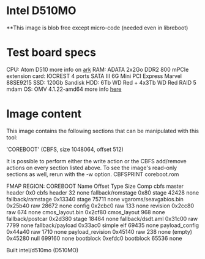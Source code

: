 # Intel D510MO

**This image is blob free except micro-code (needed even in libreboot)

# Test board specs

CPU: Atom D510 more info on [ark](https://ark.intel.com/content/www/us/en/ark/products/43098/intel-atom-processor-d510-1m-cache-1-66-ghz.html "Atom D510 ark")
RAM: ADATA 2x2Go DDR2 800
mPCIe extension card:  IOCREST 4 ports SATA III 6G Mini PCI Express Marvel 88SE9215
SSD: 120Gb Sandisk
HDD: 6Tb WD Red + 4x3Tb WD Red RAID 5 mdam
OS: OMV 4.1.22-amd64 more info [here](https://www.openmediavault.org/ "OMV official website")


# Image content

This image contains the following sections that can be manipulated with this tool:

'COREBOOT' (CBFS, size 1048064, offset 512)

It is possible to perform either the write action or the CBFS add/remove actions on every section listed above.
To see the image's read-only sections as well, rerun with the -w option.
    CBFSPRINT  coreboot.rom

FMAP REGION: COREBOOT
Name                           Offset     Type           Size   Comp
cbfs master header             0x0        cbfs header        32 none
fallback/romstage              0x80       stage           42428 none
fallback/ramstage              0x13340    stage           75711 none
vgaroms/seavgabios.bin         0x25b40    raw             28672 none
config                         0x2cbc0    raw               133 none
revision                       0x2cc80    raw               674 none
cmos_layout.bin                0x2cf80    cmos_layout       968 none
fallback/postcar               0x2d380    stage           18464 none
fallback/dsdt.aml              0x31c00    raw              7799 none
fallback/payload               0x33ac0    simple elf      69435 none
payload_config                 0x44a40    raw              1710 none
payload_revision               0x45140    raw               238 none
(empty)                        0x45280    null           699160 none
bootblock                      0xefdc0    bootblock       65536 none

Built intel/d510mo (D510MO)

